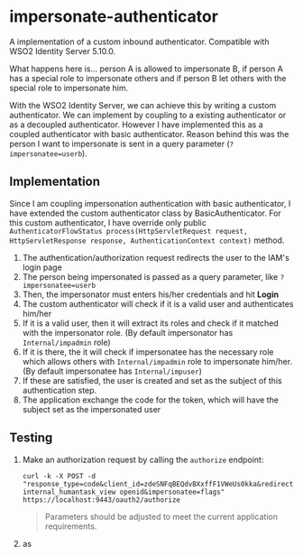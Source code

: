 # impersonate-authenticator

A implementation of a custom inbound authenticator. Compatible with WSO2 Identity Server 5.10.0.

What happens here is... person A is allowed to impersonate B, if person A has a special role to impersonate others and if person B let others with the special role to impersonate him.

With the WSO2 Identity Server, we can achieve this by writing a custom authenticator. We can implement by coupling to a existing authenticator or as a decoupled authenticator.
However I have implemented this as a coupled authenticator with basic authenticator. Reason behind this was the person I want to impersonate is sent in a query parameter (`?impersonatee=userb`).

## Implementation

Since I am coupling impersonation authentication with basic authenticator, I have extended the custom authenticator class by BasicAuthenticator. For this custom authenticator, I have override only public `AuthenticatorFlowStatus process(HttpServletRequest request, HttpServletResponse response, AuthenticationContext context)` method.

1. The authentication/authorization request redirects the user to the IAM's login page
2. The person being impersonated is passed as a query parameter, like `?impersonatee=userb`
3. Then, the impersonator must enters his/her credentials and hit **Login**
4. The custom authenticator will check if it is a valid user and authenticates him/her
5. If it is a valid user, then it will extract its roles and check if it matched with the impersonator role. (By default impersonator has `Internal/impadmin` role)
6. If it is there, the it will check if impersonatee has the necessary role which allows others with `Internal/impadmin` role to impersonate him/her. (By default impersonatee has `Internal/impuser`)
7. If these are satisfied, the user is created and set as the subject of this authentication step.
8. The application exchange the code for the token, which will have the subject set as the impersonated user

## Testing

1. Make an authorization request by calling the `authorize` endpoint:
   ```
   curl -k -X POST -d "response_type=code&client_id=zdeSNFqBEQdvBXxffF1VWeUs0kka&redirect_uri=https://localhost:9443/local/login&scope=internal_login internal_humantask_view openid&impersonatee=flags" https://localhost:9443/oauth2/authorize
   ```
    > Parameters should be adjusted to meet the current application requirements.   

2. as